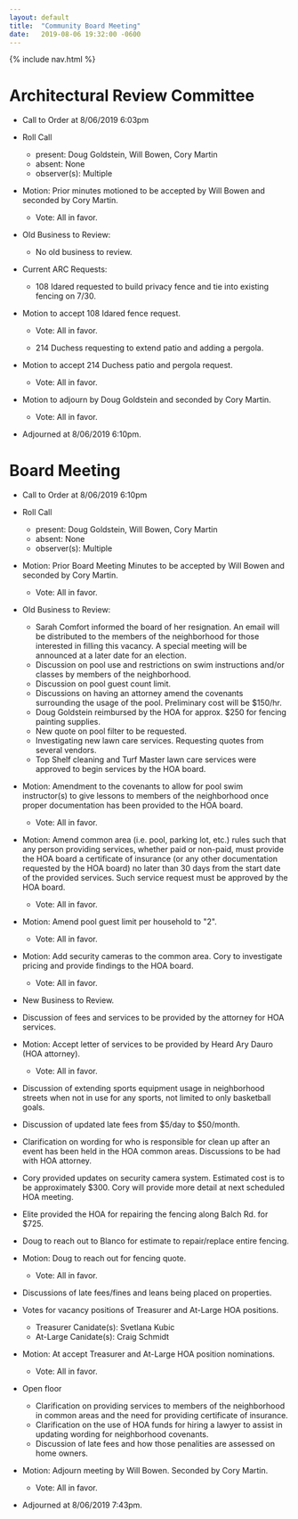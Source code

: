 ```yaml
---
layout: default
title:  "Community Board Meeting"
date:   2019-08-06 19:32:00 -0600
---
```


{% include nav.html %}

# Architectural Review Committee

- Call to Order at 8/06/2019 6:03pm
- Roll Call
    - present: Doug Goldstein, Will Bowen, Cory Martin
    - absent: None
    - observer(s): Multiple
- Motion: Prior minutes motioned to be accepted by Will Bowen and seconded by Cory Martin.
  - Vote: All in favor.

- Old Business to Review:
  - No old business to review.

- Current ARC Requests:
  - 108 Idared requested to build privacy fence and tie into existing fencing on 7/30.

- Motion to accept 108 Idared fence request.
  - Vote: All in favor.

  - 214 Duchess requesting to extend patio and adding a pergola.

- Motion to accept 214 Duchess patio and pergola request.
  - Vote: All in favor.

- Motion to adjourn by Doug Goldstein and seconded by Cory Martin.
  - Vote: All in favor.
- Adjourned at 8/06/2019 6:10pm.

# Board Meeting

- Call to Order at 8/06/2019 6:10pm
- Roll Call
    - present: Doug Goldstein, Will Bowen, Cory Martin
    - absent: None
    - observer(s): Multiple

- Motion: Prior Board Meeting Minutes to be accepted by Will Bowen and seconded by Cory Martin.
  - Vote: All in favor.

- Old Business to Review:
  - Sarah Comfort informed the board of her resignation. An email will be distributed to the members of the neighborhood for those interested
    in filling this vacancy. A special meeting will be announced at a later date for an election.
  - Discussion on pool use and restrictions on swim instructions and/or classes by members of the neighborhood.
  - Discussion on pool guest count limit.
  - Discussions on having an attorney amend the covenants surrounding the usage of the pool. Preliminary cost will be $150/hr.
  - Doug Goldstein reimbursed by the HOA for approx. $250 for fencing painting supplies.
  - New quote on pool filter to be requested.
  - Investigating new lawn care services. Requesting quotes from several vendors.
  - Top Shelf cleaning and Turf Master lawn care services were approved to begin services by the HOA board.

- Motion: Amendment to the covenants to allow for pool swim instructor(s) to give lessons to members of the neighborhood once proper 
          documentation has been provided to the HOA board.
  - Vote: All in favor.

- Motion: Amend common area (i.e. pool, parking lot, etc.) rules such that any person providing services, whether paid or non-paid, must provide 
          the HOA board a certificate of insurance (or any other documentation requested by the HOA board) no later than 30 days from the start 
          date of the provided services. Such service request must be approved by the HOA board.
  - Vote: All in favor.

- Motion: Amend pool guest limit per household to "2".
  - Vote: All in favor.

- Motion: Add security cameras to the common area. Cory to investigate pricing and provide findings to the HOA board.
  - Vote: All in favor.

- New Business to Review.

- Discussion of fees and services to be provided by the attorney for HOA services. 

- Motion: Accept letter of services to be provided by Heard Ary Dauro (HOA attorney).
  - Vote: All in favor.   

- Discussion of extending sports equipment usage in neighborhood streets when not in use for any sports, not limited to only basketball goals.
- Discussion of updated late fees from $5/day to $50/month.
- Clarification on wording for who is responsible for clean up after an event has been held in the HOA common areas. Discussions to be had with
HOA attorney.
- Cory provided updates on security camera system. Estimated cost is to be approximately $300. Cory will provide more detail at next scheduled HOA
meeting.
- Elite provided the HOA for repairing the fencing along Balch Rd. for $725. 
- Doug to reach out to Blanco for estimate to repair/replace entire fencing.

- Motion: Doug to reach out for fencing quote.
  - Vote: All in favor.

- Discussions of late fees/fines and leans being placed on properties.

- Votes for vacancy positions of Treasurer and At-Large HOA positions.
  - Treasurer Canidate(s): Svetlana Kubic
  - At-Large Canidate(s): Craig Schmidt

- Motion: At accept Treasurer and At-Large HOA position nominations.
  - Vote: All in favor.

- Open floor
   - Clarification on providing services to members of the neighborhood in common areas and the need for providing certificate of insurance.
   - Clarification on the use of HOA funds for hiring a lawyer to assist in updating wording for neighborhood covenants.
   - Discussion of late fees and how those penalities are assessed on home owners.

- Motion: Adjourn meeting by Will Bowen. Seconded by Cory Martin. 
  - Vote: All in favor.
- Adjourned at 8/06/2019 7:43pm.
